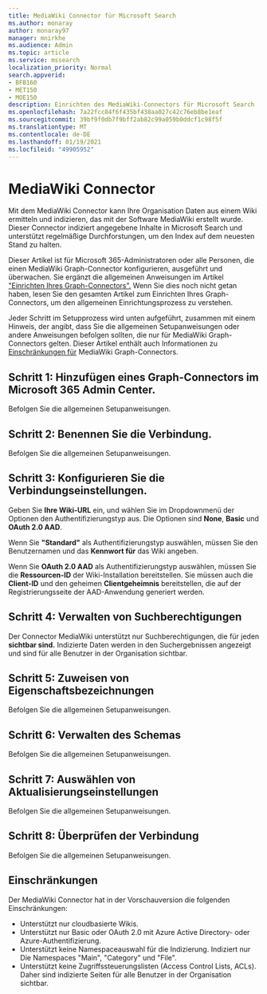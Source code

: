 ```yaml
---
title: MediaWiki Connector für Microsoft Search
ms.author: monaray
author: monaray97
manager: mnirkhe
ms.audience: Admin
ms.topic: article
ms.service: mssearch
localization_priority: Normal
search.appverid:
- BFB160
- MET150
- MOE150
description: Einrichten des MediaWiki-Connectors für Microsoft Search
ms.openlocfilehash: 7a22fcc84f6f435bf438aa027c42c76eb8be1eaf
ms.sourcegitcommit: 39bf9f0db7f9bff2ab82c99a059b0ddcf1c98f5f
ms.translationtype: MT
ms.contentlocale: de-DE
ms.lasthandoff: 01/19/2021
ms.locfileid: "49905952"
---
```

# <a name="mediawiki-connector"></a>MediaWiki Connector

Mit dem MediaWiki Connector kann Ihre Organisation Daten aus einem Wiki ermitteln und indizieren, das mit der Software MediaWiki erstellt wurde. Dieser Connector indiziert angegebene Inhalte in Microsoft Search und unterstützt regelmäßige Durchforstungen, um den Index auf dem neuesten Stand zu halten.

Dieser Artikel ist für Microsoft 365-Administratoren oder alle Personen, die einen MediaWiki Graph-Connector konfigurieren, ausgeführt und überwachen. Sie ergänzt die allgemeinen Anweisungen im Artikel ["Einrichten Ihres Graph-Connectors".](configure-connector.md) Wenn Sie dies noch nicht getan haben, lesen Sie den gesamten Artikel zum Einrichten Ihres Graph-Connectors, um den allgemeinen Einrichtungsprozess zu verstehen.

Jeder Schritt im Setupprozess wird unten aufgeführt, zusammen mit einem Hinweis, der angibt, dass Sie die allgemeinen Setupanweisungen oder andere Anweisungen befolgen sollten, die nur für MediaWiki Graph-Connectors gelten. Dieser Artikel enthält auch Informationen zu [Einschränkungen für](#limitations) MediaWiki Graph-Connectors. 

## <a name="step-1-add-a-graph-connector-in-the-microsoft-365-admin-center"></a>Schritt 1: Hinzufügen eines Graph-Connectors im Microsoft 365 Admin Center.
Befolgen Sie die allgemeinen Setupanweisungen.

## <a name="step-2-name-the-connection"></a>Schritt 2: Benennen Sie die Verbindung.
Befolgen Sie die allgemeinen Setupanweisungen.
 
## <a name="step-3-configure-the-connection-settings"></a>Schritt 3: Konfigurieren Sie die Verbindungseinstellungen.
Geben Sie **Ihre Wiki-URL** ein, und wählen Sie im Dropdownmenü der Optionen den Authentifizierungstyp aus.  Die Optionen sind **None**, **Basic** und **OAuth 2.0 AAD**.

Wenn Sie **"Standard"** als Authentifizierungstyp  auswählen, müssen Sie den Benutzernamen und das **Kennwort für** das Wiki angeben.

Wenn Sie **OAuth 2.0 AAD** als Authentifizierungstyp auswählen, müssen Sie die **Ressourcen-ID** der Wiki-Installation bereitstellen. Sie müssen auch die **Client-ID** und den geheimen **Clientgeheimnis** bereitstellen, die auf der Registrierungsseite der AAD-Anwendung generiert werden. 

## <a name="step-4-manage-search-permissions"></a>Schritt 4: Verwalten von Suchberechtigungen
Der Connector MediaWiki unterstützt nur Suchberechtigungen, die für jeden **sichtbar sind.** Indizierte Daten werden in den Suchergebnissen angezeigt und sind für alle Benutzer in der Organisation sichtbar.

## <a name="step-5-assign-property-labels"></a>Schritt 5: Zuweisen von Eigenschaftsbezeichnungen
Befolgen Sie die allgemeinen Setupanweisungen.

## <a name="step-6-manage-schema"></a>Schritt 6: Verwalten des Schemas
Befolgen Sie die allgemeinen Setupanweisungen.

## <a name="step-7-choose-refresh-settings"></a>Schritt 7: Auswählen von Aktualisierungseinstellungen
Befolgen Sie die allgemeinen Setupanweisungen.

## <a name="step-8-review-connection"></a>Schritt 8: Überprüfen der Verbindung
Befolgen Sie die allgemeinen Setupanweisungen.

<!---## Troubleshooting-->
<!---To be added-->

## <a name="limitations"></a>Einschränkungen
Der MediaWiki Connector hat in der Vorschauversion die folgenden Einschränkungen:

* Unterstützt nur cloudbasierte Wikis.
* Unterstützt nur Basic oder OAuth 2.0 mit Azure Active Directory- oder Azure-Authentifizierung.
* Unterstützt keine Namespaceauswahl für die Indizierung. Indiziert nur Die Namespaces "Main", "Category" und "File".
* Unterstützt keine Zugriffssteuerungslisten (Access Control Lists, ACLs). Daher sind indizierte Seiten für alle Benutzer in der Organisation sichtbar.
